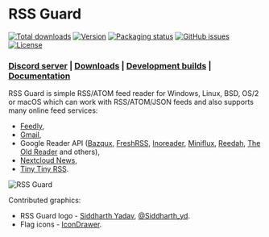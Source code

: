 RSS Guard
=========

[![Total downloads](https://img.shields.io/github/downloads/martinrotter/rssguard/total.svg?maxAge=360)](https://somsubhra.github.io/github-release-stats/?username=martinrotter&repository=rssguard&search=0)
[![Version](https://img.shields.io/github/release/martinrotter/rssguard.svg?maxAge=360)](https://raw.githubusercontent.com/martinrotter/rssguard/master/resources/text/CHANGELOG)
[![Packaging status](https://repology.org/badge/tiny-repos/rssguard.svg)](https://repology.org/project/rssguard/versions)
[![GitHub issues](https://img.shields.io/github/issues/martinrotter/rssguard.svg?maxAge=360)](https://github.com/martinrotter/rssguard/issues)
[![License](https://img.shields.io/github/license/martinrotter/rssguard.svg?maxAge=360000)](https://github.com/martinrotter/rssguard/blob/master/LICENSE.md)

### [Discord server](https://discord.gg/7xbVMPPNqH) | [Downloads](https://github.com/martinrotter/rssguard/releases) | [Development builds](https://github.com/martinrotter/rssguard/releases/tag/devbuild) | [Documentation](https://github.com/martinrotter/rssguard/blob/master/resources/docs/Documentation.md)

RSS Guard is simple RSS/ATOM feed reader for Windows, Linux, BSD, OS/2 or macOS which can work with RSS/ATOM/JSON feeds and also supports many online feed services:
* [Feedly](https://feedly.com),
* [Gmail](https://developers.google.com/gmail/api),
* Google Reader API ([Bazqux](https://bazqux.com), [FreshRSS](https://freshrss.org), [Inoreader](https://www.inoreader.com), [Miniflux](https://miniflux.app), [Reedah](http://reedah.com), [The Old Reader](https://theoldreader.com) and others),
* [Nextcloud News](https://apps.nextcloud.com/apps/news),
* [Tiny Tiny RSS](https://tt-rss.org).

![RSS Guard](resources/docs/videos/rssguard.gif)

Contributed graphics:
* RSS Guard logo - [Siddharth Yadav](mailto:illustrationdesignsid@gmail.com), [@Siddharth_yd](https://www.instagram.com/siddharth_yd/).
* Flag icons - [IconDrawer](http://www.icondrawer.com).
